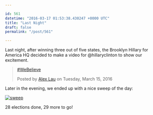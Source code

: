 ```yaml
---

id: 561
datetime: "2016-03-17 01:53:38.430247 +0000 UTC"
title: "Last Night"
draft: false
permalink: "/post/561"

---
```


Last night, after winning three out of five states, the Brooklyn Hillary for America HQ decided to make a video for @hillaryclinton to show our excitement.

<div id="fb-root"></div><script>(function(d, s, id) {  var js, fjs = d.getElementsByTagName(s)[0];  if (d.getElementById(id)) return;  js = d.createElement(s); js.id = id;  js.src = "//connect.facebook.net/en_US/sdk.js#xfbml=1&version=v2.3";  fjs.parentNode.insertBefore(js, fjs);}(document, 'script', 'facebook-jssdk'));</script><div class="fb-video" data-allowfullscreen="1" data-href="/jedilau/videos/vb.10103443/10104676346026972/?type=3"><div class="fb-xfbml-parse-ignore"><blockquote cite="https://www.facebook.com/jedilau/videos/10104676346026972/"><a href="https://www.facebook.com/jedilau/videos/10104676346026972/">#WeBelieve</a><p></p>Posted by <a href="#" role="button">Alex Lau</a> on Tuesday, March 15, 2016</blockquote></div></div>

Later in the evening, we ended up with a nice sweep of the day:

[![sweep](http://cl.natw.me/fR9r/d)](http://www.nytimes.com/elections/2016/national-results-map)

28 elections done, 29 more to go!
